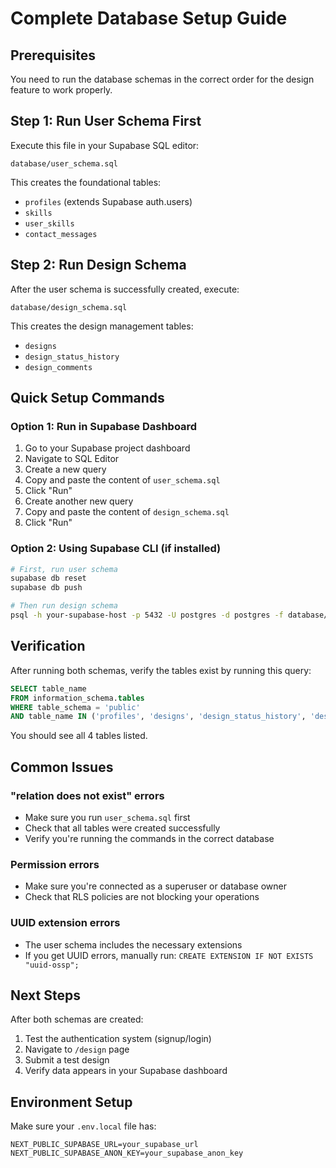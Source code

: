 # Complete Database Setup Guide

## Prerequisites
You need to run the database schemas in the correct order for the design feature to work properly.

## Step 1: Run User Schema First

Execute this file in your Supabase SQL editor:
```
database/user_schema.sql
```

This creates the foundational tables:
- `profiles` (extends Supabase auth.users)
- `skills` 
- `user_skills`
- `contact_messages`

## Step 2: Run Design Schema

After the user schema is successfully created, execute:
```
database/design_schema.sql
```

This creates the design management tables:
- `designs`
- `design_status_history` 
- `design_comments`

## Quick Setup Commands

### Option 1: Run in Supabase Dashboard
1. Go to your Supabase project dashboard
2. Navigate to SQL Editor
3. Create a new query
4. Copy and paste the content of `user_schema.sql`
5. Click "Run"
6. Create another new query
7. Copy and paste the content of `design_schema.sql`
8. Click "Run"

### Option 2: Using Supabase CLI (if installed)
```bash
# First, run user schema
supabase db reset
supabase db push

# Then run design schema
psql -h your-supabase-host -p 5432 -U postgres -d postgres -f database/design_schema.sql
```

## Verification

After running both schemas, verify the tables exist by running this query:

```sql
SELECT table_name 
FROM information_schema.tables 
WHERE table_schema = 'public' 
AND table_name IN ('profiles', 'designs', 'design_status_history', 'design_comments');
```

You should see all 4 tables listed.

## Common Issues

### "relation does not exist" errors
- Make sure you run `user_schema.sql` first
- Check that all tables were created successfully
- Verify you're running the commands in the correct database

### Permission errors
- Make sure you're connected as a superuser or database owner
- Check that RLS policies are not blocking your operations

### UUID extension errors
- The user schema includes the necessary extensions
- If you get UUID errors, manually run: `CREATE EXTENSION IF NOT EXISTS "uuid-ossp";`

## Next Steps

After both schemas are created:
1. Test the authentication system (signup/login)
2. Navigate to `/design` page
3. Submit a test design
4. Verify data appears in your Supabase dashboard

## Environment Setup

Make sure your `.env.local` file has:
```
NEXT_PUBLIC_SUPABASE_URL=your_supabase_url
NEXT_PUBLIC_SUPABASE_ANON_KEY=your_supabase_anon_key
```
